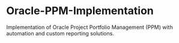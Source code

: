 # Oracle-PPM-Implementation
Implementation of Oracle Project Portfolio Management (PPM) with automation and custom reporting solutions.
